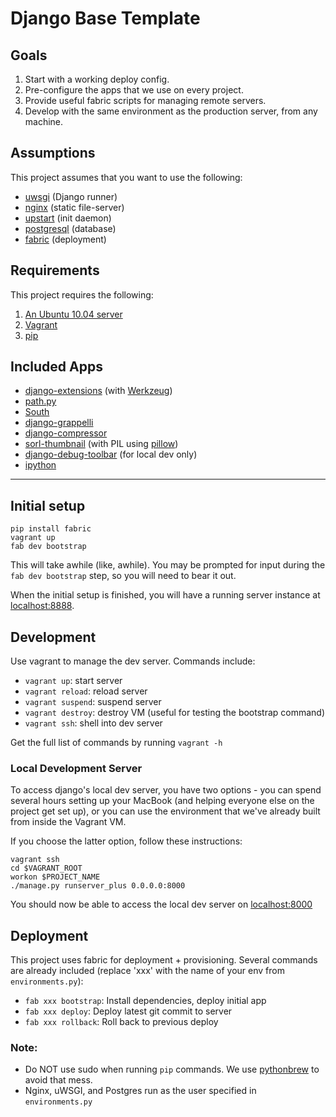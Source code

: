 # Django Base Template

## Goals
1. Start with a working deploy config.
2. Pre-configure the apps that we use on every project.
3. Provide useful fabric scripts for managing remote servers.
4. Develop with the same environment as the production server, from any machine.

## Assumptions
This project assumes that you want to use the following:

*   [uwsgi](http://projects.unbit.it/uwsgi/) (Django runner)
*   [nginx](http://wiki.nginx.org/Main) (static file-server)
*   [upstart](http://upstart.ubuntu.com/) (init daemon)
*   [postgresql](http://www.postgresql.org/) (database)
*   [fabric](http://docs.fabfile.org/en/1.4.0/index.html) (deployment)

## Requirements
This project requires the following:

1. [An Ubuntu 10.04 server](http://www.ubuntu.com/)
2. [Vagrant](http://vagrantup.com/)
3. [pip](http://pypi.python.org/pypi/pip)

## Included Apps

*   [django-extensions](http://packages.python.org/django-extensions/) (with [Werkzeug](http://werkzeug.pocoo.org/))
*   [path.py](https://github.com/dottedmag/path.py)
*   [South](http://south.aeracode.org/)
*   [django-grappelli](http://readthedocs.org/docs/django-grappelli/en/latest/)
*   [django-compressor](http://django_compressor.readthedocs.org/en/latest/index.html)
*   [sorl-thumbnail](http://thumbnail.sorl.net/) (with PIL using [pillow](http://pypi.python.org/pypi/Pillow))
*   [django-debug-toolbar](https://github.com/django-debug-toolbar/django-debug-toolbar) (for local dev only)
*   [ipython](http://ipython.org/)

---

## Initial setup
    pip install fabric
    vagrant up
    fab dev bootstrap

This will take awhile (like, awhile). You may be prompted for input during the `fab dev bootstrap` step, so you will need to bear it out.

When the initial setup is finished, you will have a running server instance at [localhost:8888](http://localhost:8888).

## Development
Use vagrant to manage the dev server. Commands include:

*   `vagrant up`: start server
*   `vagrant reload`: reload server
*   `vagrant suspend`: suspend server
*   `vagrant destroy`: destroy VM (useful for testing the bootstrap command)
*   `vagrant ssh`: shell into dev server

Get the full list of commands by running `vagrant -h`

### Local Development Server
To access django's local dev server, you have two options - you can spend several hours setting up your MacBook (and helping everyone else on the project get set up), or you can use the environment that we've already built from inside the Vagrant VM.

If you choose the latter option, follow these instructions:

    vagrant ssh
    cd $VAGRANT_ROOT
    workon $PROJECT_NAME
    ./manage.py runserver_plus 0.0.0.0:8000

You should now be able to access the local dev server on [localhost:8000](http://localhost:8000)

## Deployment
This project uses fabric for deployment + provisioning. Several commands are already included (replace 'xxx' with the name of your env from `environments.py`):

*   `fab xxx bootstrap`: Install dependencies, deploy initial app
*   `fab xxx deploy`: Deploy latest git commit to server
*   `fab xxx rollback`: Roll back to previous deploy

### Note:

*   Do NOT use sudo when running `pip` commands. We use [pythonbrew](https://github.com/utahta/pythonbrew) to avoid that mess.
*   Nginx, uWSGI, and Postgres run as the user specified in `environments.py`
